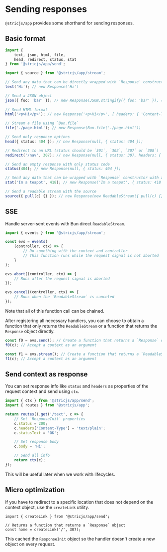 # Sending responses
`@stricjs/app` provides some shorthand for sending responses.

## Basic format
```ts
import {
    text, json, html, file,
    head, redirect, status, stat
} from '@stricjs/app/send';

import { source } from '@stricjs/app/stream';

// Send any data that can be directly wrapped with `Response` constructor
text('Hi'); // new Response('Hi') 

// Send a JSON object
json({ foo: 'bar' }); // new Response(JSON.stringify({ foo: 'bar' }), { headers: { 'Content-Type': 'application/json' } })
 
// Send HTML format
html('<p>Hi</p>'); // new Response('<p>Hi</p>', { headers: { 'Content-Type': 'text/html' } })

// Stream a file using `Bun.file`
file('./page.html'); // new Response(Bun.file('./page.html'))

// Send only response options
head({ status: 404 }); // new Response(null, { status: 404 });

// Redirect to an URL (status should be `301`, `302`, `307` or `308`)
redirect('/nav', 307); // new Response(null, { status: 307, headers: { Location: '/nav' } })

// Send an empty response with only status code
status(404); // new Response(null, { status: 404 });

// Send any data that can be wrapped with `Response` constructor with a status code
stat('Im a teapot', 418); // new Response('Im a teapot', { status: 418 });

// Send a readable stream with the source
source({ pull(c) {} }); // new Response(new ReadableStream({ pull(c) {} }))
```

## SSE
Handle server-sent events with Bun direct `ReadableStream`.
```ts
import { events } from '@stricjs/app/stream';

const evs = events(
    (controller, ctx) => {
        // Do something with the context and controller
        // This function runs while the request signal is not aborted
    }
);

evs.abort((controller, ctx) => {
    // Runs after the request signal is aborted
});

evs.cancel((controller, ctx) => {
    // Runs when the `ReadableStream` is canceled
});
```

Note that all of this function call can be chained.

After registering all necessary handlers, you can choose to obtain a
function that only returns the `ReadableStream` or a function that returns
the `Response` object directly.

```ts
const f0 = evs.send(); // Create a function that returns a `Response` object
f0(c); // Accept a context as an argument

const f1 = evs.stream(); // Create a function that returns a `ReadableStream`
f1(c); // Accept a context as an argument
```

## Send context as response
You can set response info like `status` and `headers` as properties of
the request context and send using `ctx`.
```ts
import { ctx } from '@stricjs/app/send';
import { routes } from '@stricjs/app';

return routes().get('/text', c => {
    // Set `ResponseInit` properties
    c.status = 200;
    c.headers['Content-Type'] = 'text/plain';
    c.statusText = 'OK';

    // Set response body
    c.body = 'Hi';

    // Send all info
    return ctx(c);
});
```

This will be useful later when we work with lifecycles.

## Micro optimization
If you have to redirect to a specific location that does not depend on 
the context object, use the `createLink` utility.
```
import { createLink } from '@stricjs/app/send';

// Returns a function that returns a `Response` object
const home = createLink('/', 307);
```

This cached the `ResponseInit` object so the handler doesn't create 
a new object on every request.
